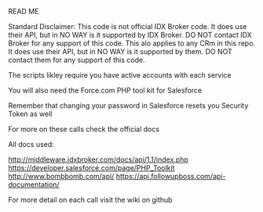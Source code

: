 READ ME

Standard Disclaimer: This code is not official IDX Broker code. It does use their API, but in NO WAY is it supported by IDX Broker. DO NOT contact IDX Broker for any support of this code.
This alo applies to any CRm in this repo. It does use their API, but in NO WAY is it supported by them. DO NOT contact them for any support of this code.


The scripts likley require you have active accounts with each service

You will also need the Force.com PHP tool kit for Salesforce

Remember that changing your password in Salesforce resets you Security Token as well

For more on these calls check the official docs

All docs used:

http://middleware.idxbroker.com/docs/api/1.1/index.php
https://developer.salesforce.com/page/PHP_Toolkit
http://www.bombbomb.com/api/
https://api.followupboss.com/api-documentation/

For more detail on each call visit the wiki on github
